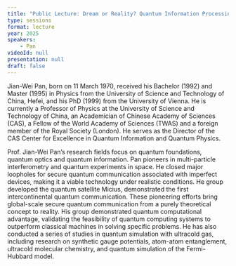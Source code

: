 ```yaml
---
title: "Public Lecture: Dream or Reality? Quantum Information Processing the Past, Present and Beyond"
type: sessions
format: lecture
year: 2025
speakers:
    - Pan
videoId: null
presentation: null
draft: false
---
```



Jian-Wei Pan, born on 11 March 1970, received his Bachelor (1992) and Master (1995) in Physics from the University of Science and Technology of China, Hefei, and his PhD (1999) from the University of Vienna. He is currently a Professor of Physics at the University of Science and Technology of China, an Academician of Chinese Academy of Sciences (CAS), a Fellow of the World Academy of Sciences (TWAS) and a foreign member of the Royal Society (London). He serves as the Director of the CAS Center for Excellence in Quantum Information and Quantum Physics. 

Prof. Jian-Wei Pan’s research fields focus on quantum foundations, quantum optics and quantum information. Pan pioneers in multi-particle interferometry and quantum experiments in space. He closed major loopholes for secure quantum communication associated with imperfect devices, making it a viable technology under realistic conditions. He group developed the quantum satellite Micius, demonstrated the first intercontinental quantum communication. These pioneering efforts bring global-scale secure quantum communication from a purely theoretical concept to reality. His group demonstrated quantum computational advantage, validating the feasibility of quantum computing systems to outperform classical machines in solving specific problems. He has also conducted a series of studies in quantum simulation with ultracold gas, including research on synthetic gauge potentials, atom-atom entanglement, ultracold molecular chemistry, and quantum simulation of the Fermi-Hubbard model.
